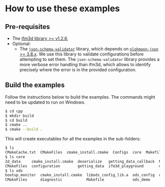 # How to use these examples

## Pre-requisites

- The [ifm3d library >= v1.2.6](https://api.ifm3d.com/stable/content/installation_instructions/install_binary_package_index.html),
- Optional: 
    - The [`json-schema-validator`](https://github.com/pboettch/json-schema-validator) library, which depends on [`nlohmann-json` >= 3.8.x](https://github.com/nlohmann/json). We use this library to validate configurations before attempting to set them. The `json-schema-validator` library provides a more verbose error handling than ifm3d, which allows to identify precisely where the error is in the provided configuration.

## Build the examples

Follow the instructions below to build the examples. The commands might need to be updated to run on Windows.

```bash
$ cd cpp
$ mkdir build 
$ cd build
$ cmake ..
$ cmake --build .
```

This will create executables for all the examples in the sub-folders:
```bash
$ ls
CMakeCache.txt  CMakeFiles  cmake_install.cmake  Configs  core  Makefile  ods
$ ls core
2d_data     cmake_install.cmake  deserialize   getting_data_callback  Makefile
CMakeFiles  configuration        getting_data  ifm3d_playground       multi_head
$ ls ods
bootup_monitor  cmake_install.cmake  libods_config_lib.a  ods_config  ods_get_data
CMakeFiles      diagnostic           Makefile             ods_demo
```